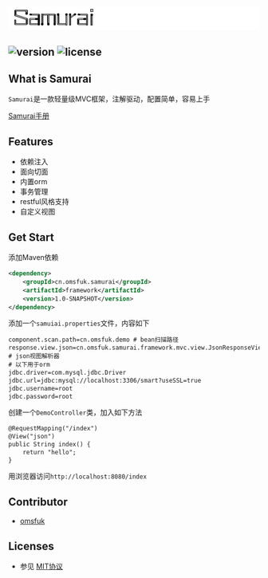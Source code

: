 ![ss](https://github.com/omsfuk/Samurai/blob/master/logo.png?raw=true)

## ![version](https://img.shields.io/badge/version-1.0.0-green.svg) ![license](https://img.shields.io/dub/l/vibe-d.svg)
## What is Samurai
`Samurai`是一款轻量级MVC框架，注解驱动，配置简单，容易上手

[Samurai手册](https://github.com/omsfuk/Samurai/blob/master/Samurai_Tutorial.pdf "Tutorial")

## Features
* 依赖注入
* 面向切面
* 内置orm
* 事务管理
* restful风格支持
* 自定义视图


## Get Start
添加Maven依赖
```xml
<dependency>
	<groupId>cn.omsfuk.samurai</groupId>
    <artifactId>framework</artifactId>
    <version>1.0-SNAPSHOT</version>
</dependency>
```
添加一个`samuiai.properties`文件，内容如下
```
component.scan.path=cn.omsfuk.demo # bean扫描路径
response.view.json=cn.omsfuk.samurai.framework.mvc.view.JsonResponseView # json视图解析器
# 以下用于orm
jdbc.driver=com.mysql.jdbc.Driver
jdbc.url=jdbc:mysql://localhost:3306/smart?useSSL=true
jdbc.username=root
jdbc.password=root
```

创建一个`DemoController`类，加入如下方法
```
@RequestMapping("/index")
@View("json")
public String index() {
    return "hello";
}
```

用浏览器访问`http://localhost:8080/index`

## Contributor
* [omsfuk](https://github.com/omsfuk) 


## Licenses
* 参见 [MIT协议](https://github.com/omsfuk/mini-framework/blob/master/LICENSE)
